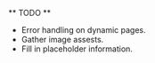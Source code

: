 ** TODO **
- Error handling on dynamic pages.
- Gather image assests. 
- Fill in placeholder information. 